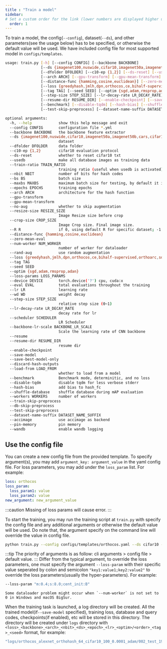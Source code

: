 ```yaml
---
title : "Train a model"
sidebar:
# Set a custom order for the link (lower numbers are displayed higher up)
  order: 1
---
```


To train a model, the config(`--config`), dataset(`--ds`), and other parameters(see the usage below) has to be specified, or otherwise the default value will be used. We have included config file for most supported model in `configs/templates`.
```sh
usage: train.py [-h] [--config CONFIG] [--backbone BACKBONE]
                [--ds {imagenet100,nuswide,cifar10,imagenet50a,imagenet50b,cars,cifar10_II,landmark,landmark200,landmark500,gldv2delgembed,roxford5kdelgembed,descriptor,sop,sop_instance,food101,nuswide,coco,mirflickr}]
                [--dfolder DFOLDER] [--c10-ep {1,2}] [--ds-reset] [--usedb] [--train-ratio TRAIN_RATIO] [--nbit NBIT] [--bs BS] [--maxbs MAXBS] [--epochs EPOCHS]
                [--arch ARCH] [--gpu-transform] [--gpu-mean-transform] [--no-aug] [--resize-size RESIZE_SIZE] [--crop-size CROP_SIZE] [--R R]
                [--distance-func {hamming,cosine,euclidean}] [--zero-mean-eval] [--num-worker NUM_WORKER] [--rand-aug]
                [--loss {greedyhash,jmlh,dpn,orthocos,ce,bihalf-supervised,orthoarc,sdhc,csq,adsh,hashnet,dbdh,dpsh,mihash,sdh,dfh,dtsh,greedyhash-unsupervised,bihalf,ssdh,tbh,itq,pca,lsh,sh,imh,cibhash}]
                [--tag TAG] [--seed SEED] [--optim {sgd,adam,rmsprop,adan}] [--loss-params LOSS_PARAMS] [--device DEVICE] [--eval EVAL] [--lr LR] [--wd WD]
                [--step-size STEP_SIZE] [--lr-decay-rate LR_DECAY_RATE] [--scheduler SCHEDULER] [--backbone-lr-scale BACKBONE_LR_SCALE] [--resume]
                [--resume-dir RESUME_DIR] [--enable-checkpoint] [--save-model] [--save-best-model-only] [--discard-hash-outputs] [--load-from LOAD_FROM]
                [--benchmark] [--disable-tqdm] [--hash-bias] [--shuffle-database] [--workers WORKERS] [--train-skip-preprocess] [--db-skip-preprocess]
                [--test-skip-preprocess] [--dataset-name-suffix DATASET_NAME_SUFFIX] [--accimage] [--pin-memory] [--wandb]

optional arguments:
  -h, --help            show this help message and exit
  --config CONFIG       configuration file *.yml
  --backbone BACKBONE   the backbone feature extractor
  --ds {imagenet100,nuswide,cifar10,imagenet50a,imagenet50b,cars,cifar10_II,landmark,landmark200,landmark500,gldv2delgembed,roxford5kdelgembed,descriptor,sop,sop_instance,food101,nuswide,coco,mirflickr}
                        dataset
  --dfolder DFOLDER     data folder
  --c10-ep {1,2}        cifar10 evaluation protocol
  --ds-reset            whether to reset cifar10 txt
  --usedb               make all database images as training data
  --train-ratio TRAIN_RATIO
                        training ratio (useful when usedb is activated)
  --nbit NBIT           number of bits for hash codes
  --bs BS               batch size
  --maxbs MAXBS         maximum batch size for testing, by default it is max(bs * 4, maxbs)
  --epochs EPOCHS       training epochs
  --arch ARCH           architecture for the hash function
  --gpu-transform
  --gpu-mean-transform
  --no-aug              whether to skip augmentation
  --resize-size RESIZE_SIZE
                        Image Resize size before crop
  --crop-size CROP_SIZE
                        Image Crop size. Final image size.
  --R R                 if 0, using default R for specific dataset; -1 for mAP@All
  --distance-func {hamming,cosine,euclidean}
  --zero-mean-eval
  --num-worker NUM_WORKER
                        number of worker for dataloader
  --rand-aug            use random augmentation
  --loss {greedyhash,jmlh,dpn,orthocos,ce,bihalf-supervised,orthoarc,sdhc,csq,adsh,hashnet,dbdh,dpsh,mihash,sdh,dfh,dtsh,greedyhash-unsupervised,bihalf,ssdh,tbh,itq,pca,lsh,sh,imh,cibhash}
  --tag TAG
  --seed SEED
  --optim {sgd,adam,rmsprop,adan}
  --loss-params LOSS_PARAMS
  --device DEVICE       torch.device('?') cpu, cuda:x
  --eval EVAL           total evaluations throughout the training
  --lr LR               learning rate
  --wd WD               weight decay
  --step-size STEP_SIZE
                        relative step size (0~1)
  --lr-decay-rate LR_DECAY_RATE
                        decay rate for lr
  --scheduler SCHEDULER
                        LR Scheduler
  --backbone-lr-scale BACKBONE_LR_SCALE
                        Scale the learning rate of CNN backbone
  --resume
  --resume-dir RESUME_DIR
                        resume dir
  --enable-checkpoint
  --save-model
  --save-best-model-only
  --discard-hash-outputs
  --load-from LOAD_FROM
                        whether to load from a model
  --benchmark           Benchmark mode, determinitic, and no loss
  --disable-tqdm        disable tqdm for less verbose stderr
  --hash-bias           add bias to hash_fc
  --shuffle-database    shuffle database during mAP evaluation
  --workers WORKERS     number of workers
  --train-skip-preprocess
  --db-skip-preprocess
  --test-skip-preprocess
  --dataset-name-suffix DATASET_NAME_SUFFIX
  --accimage            use accimage as backend
  --pin-memory          pin memory
  --wandb               enable wandb logging

```
## Use the config file
You can create a new config file from the provided template. To specify argument(s), you may add `argument_key: argument_value` in the yaml config file. For loss parameters, you may add under the `loss_param` list. For example:
```yaml
loss: orthocos
loss_param:
  loss_param1: value
  loss_param2: value
new_argument: new_argument_value
```
:::caution
Missing of loss params will cause error.
:::


To start the training, you may run the training script at `train.py` with specify the config file and any additional arguments or otherwise the default value will be used. Do note that, the argument specify on the command line will override the value in config file.
```bash
python train.py --config configs/templates/orthocos.yaml --ds cifar10 --nbit 64 --epoch 100
```
:::tip
The priority of arguments is as follow: cli arguments > config file > default value.
:::
Differ from the typical argument, to override the loss parameters, one must specify the argument `--loss-param` with their specific value seperated by colon and semicolon `"key1:value1;key2:value2"` to override the loss parameters(usually the hyper-parameters). For example:
```sh
--loss-param "m:0.4;s:8.0;cent_init:B"
```
```note
Some dataloader problem might occur when `--num-worker` is not set to 0 in Windows and macOS BigSur.
```
When the training task is launched, a log directory will be created. All the trained model(if`--save-model` specified), training loss, database and query codes, checkpoints(if enabled), etc will be stored in this directory. The directory will be created under `logs` directory with `<loss>_<backbone>_<arch>_<nbit>_<ds>_<epoch>_<lr>_<optim>/<order>_<tag>_<seed>` format, for example: 
```yaml
"logs/orthocos_alexnet_orthohash_64_cifar10_100_0.0001_adam/002_test_19084"
```